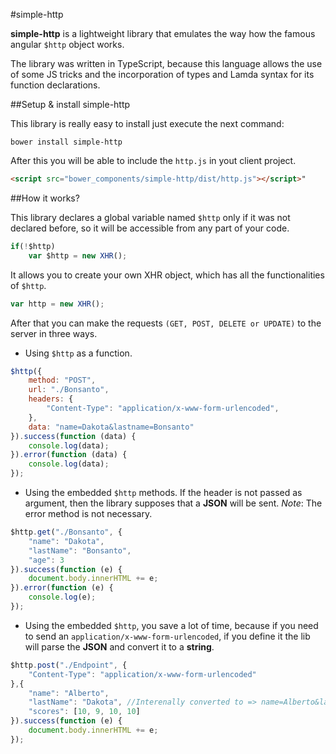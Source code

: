 #simple-http

**simple-http** is a lightweight library that emulates the way how the famous angular `$http` object works.

The library was written in TypeScript, because this language allows the use of some JS tricks and the incorporation of types and
Lamda syntax for its function declarations.</p>

##Setup & install simple-http

This library is really easy to install just execute the next command:

```
bower install simple-http
```

After this you will be able to include the ```http.js``` in yout client project.

```html
<script src="bower_components/simple-http/dist/http.js"></script>"
```

##How it works?

This library declares a global variable named `$http` only if it was not declared before, so it will be accessible from any part of your code.

```javascript
if(!$http)
	var $http = new XHR();
```

It allows you to create your own XHR object, which has all the functionalities of `$http`.

```javascript
var http = new XHR();
```

After that you can make the requests `(GET, POST, DELETE or UPDATE)` to the server in three ways.


- Using `$http` as a function.

```javascript
$http({
	method: "POST",
	url: "./Bonsanto",
	headers: {
		"Content-Type": "application/x-www-form-urlencoded",
	},
	data: "name=Dakota&lastname=Bonsanto"
}).success(function (data) {
	console.log(data);
}).error(function (data) {
	console.log(data);
});
```

- Using the embedded `$http` methods. If the header is not passed as argument, then the library supposes that a **JSON** will be sent.
*Note*: The error method is not necessary.

```javascript
$http.get("./Bonsanto", {
	"name": "Dakota",
	"lastName": "Bonsanto",
	"age": 3
}).success(function (e) {
	document.body.innerHTML += e;
}).error(function (e) {
	console.log(e);
});
```
- Using the embedded `$http`, you save a lot of time, because if you need to send an `application/x-www-form-urlencoded`, if you define it the lib will parse the **JSON** and convert it to a **string**.

```javascript
$http.post("./Endpoint", {
	"Content-Type": "application/x-www-form-urlencoded"
},{
	"name": "Alberto", 
	"lastName": "Dakota", //Interenally converted to => name=Alberto&lastName=Dakota&scores=10,9,10,10
	"scores": [10, 9, 10, 10]
}).success(function (e) {
	document.body.innerHTML += e;
});
```
